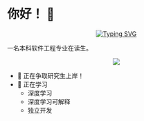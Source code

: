 # 你好！ 👋

<div align="center">
  <a href="https://blog.sunguoqi.com/">
    <img src="https://readme-typing-svg.demolab.com?font=Fira+Code&pause=1000&color=024EF7&width=435&lines=少年应有鸿鹄志，当骑骏马踏平川&center=true&size=27" alt="Typing SVG" />
  </a>
</div>



一名本科软件工程专业在读生。

<div align="center">
  <img src="https://github-readme-stats.vercel.app/api?username=Kelfvin&show_icons=true&theme=transparent" /> 
</div>



- 🔭 正在争取研究生上岸！
- 🌱 正在学习
  - 深度学习
  - 深度学习可解释
  - 独立开发


